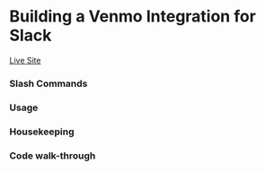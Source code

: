 # Building a Venmo Integration for Slack

[Live Site]()

### Slash Commands 


### Usage 



### Housekeeping



### Code walk-through 
